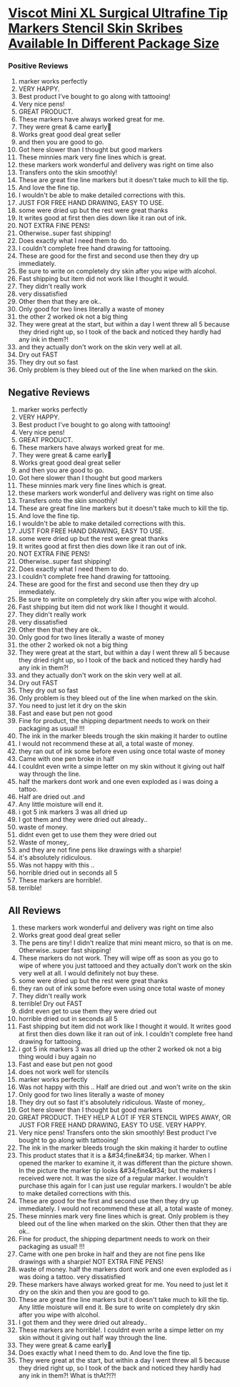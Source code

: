 # [Viscot Mini XL Surgical Ultrafine Tip Markers Stencil Skin Skribes Available In Different Package Size](https://products.checkmycream.com/products/Viscot-Mini-XL-Surgical-Ultrafine-Tip-Markers-Stencil-Skin-Skribes-Available-In-Different-Package-Size.html)

### Positive Reviews

<ol>
      <li>marker works perfectly</li>
      <li>VERY HAPPY.</li>
      <li>Best product I&#x27;ve bought to go along with tattooing!</li>
      <li>Very nice pens!</li>
      <li>GREAT PRODUCT.</li>
      <li>These markers have always worked great for  me.</li>
      <li>They were great &amp; came early👏</li>
      <li>Works great good deal great seller</li>
      <li>and then you are good to go.</li>
      <li>Got here slower than I thought but good markers</li>
      <li>These minnies mark very fine lines which is great.</li>
      <li>these markers work wonderful and delivery was right on time also</li>
      <li>Transfers onto the skin smoothly!</li>
      <li>These are great fine line markers but it doesn&#x27;t take much to kill the tip.</li>
      <li>And love the fine tip.</li>
      <li>I wouldn&#x27;t be able to make detailed corrections with this.</li>
      <li>JUST FOR FREE HAND DRAWING, EASY TO USE.</li>
      <li>some were dried up but the rest were great thanks</li>
      <li>It writes good at first then dies down like it ran out of ink.</li>
      <li>NOT EXTRA FINE PENS!</li>
      <li>Otherwise..super fast shipping!</li>
      <li>Does exactly what I need them to do.</li>
      <li>I couldn&#x27;t complete free hand drawing for tattooing.</li>
      <li>These are good for the first and second use then they dry up immediately.</li>
      <li>Be sure to write on completely dry skin after you wipe with alcohol.</li>
      <li>Fast shipping but item did not work like I thought it would.</li>
      <li>They didn&#x27;t really work</li>
      <li>very dissatisfied</li>
      <li>Other then that they are ok..</li>
      <li>Only good for two lines literally a waste of money</li>
      <li>the other 2 worked ok not a big thing</li>
      <li>They were great at the start, but within a day I went threw all 5 because they dried right up, so I took of the back and noticed they hardly had any ink in them?!</li>
      <li>and they actually don&#x27;t work on the skin very well at all.</li>
      <li>Dry out FAST</li>
      <li>They dry out so fast</li>
      <li>Only problem is they bleed out of the line when marked on the skin.</li>
</ol>


<h2>Negative Reviews</h2>
<ol>
<li> marker works perfectly</li>
<li> VERY HAPPY.</li>
<li> Best product I&#x27;ve bought to go along with tattooing!</li>
<li> Very nice pens!</li>
<li> GREAT PRODUCT.</li>
<li> These markers have always worked great for  me.</li>
<li> They were great &amp; came early👏</li>
<li> Works great good deal great seller</li>
<li> and then you are good to go.</li>
<li> Got here slower than I thought but good markers</li>
<li> These minnies mark very fine lines which is great.</li>
<li> these markers work wonderful and delivery was right on time also</li>
<li> Transfers onto the skin smoothly!</li>
<li> These are great fine line markers but it doesn&#x27;t take much to kill the tip.</li>
<li> And love the fine tip.</li>
<li> I wouldn&#x27;t be able to make detailed corrections with this.</li>
<li> JUST FOR FREE HAND DRAWING, EASY TO USE.</li>
<li> some were dried up but the rest were great thanks</li>
<li> It writes good at first then dies down like it ran out of ink.</li>
<li> NOT EXTRA FINE PENS!</li>
<li> Otherwise..super fast shipping!</li>
<li> Does exactly what I need them to do.</li>
<li> I couldn&#x27;t complete free hand drawing for tattooing.</li>
<li> These are good for the first and second use then they dry up immediately.</li>
<li> Be sure to write on completely dry skin after you wipe with alcohol.</li>
<li> Fast shipping but item did not work like I thought it would.</li>
<li> They didn&#x27;t really work</li>
<li> very dissatisfied</li>
<li> Other then that they are ok..</li>
<li> Only good for two lines literally a waste of money</li>
<li> the other 2 worked ok not a big thing</li>
<li> They were great at the start, but within a day I went threw all 5 because they dried right up, so I took of the back and noticed they hardly had any ink in them?!</li>
<li> and they actually don&#x27;t work on the skin very well at all.</li>
<li> Dry out FAST</li>
<li> They dry out so fast</li>
<li> Only problem is they bleed out of the line when marked on the skin.</li>
<li> You need to just let it dry on the skin</li>
<li> Fast and ease but pen not good</li>
<li> Fine for product, the shipping department needs to work on their packaging as usual! !!!</li>
<li> The ink in the marker bleeds trough the skin making it harder to outline</li>
<li> I would not recommend these at all, a total waste of money.</li>
<li> they ran out of ink some before even using once total waste of money</li>
<li> Came with one pen broke in half</li>
<li> I couldnt even write a simpe letter on my skin without it giving out half way through the line.</li>
<li> half the markers dont work and one even exploded as i was doing a tattoo.</li>
<li> Half are dried out .and</li>
<li> Any little moisture will end it.</li>
<li> i got 5 ink markers 3 was all dried up</li>
<li> I got them and they were dried out already..</li>
<li> waste of money.</li>
<li> didnt even get to use them they were dried out</li>
<li> Waste of money,.</li>
<li> and they are not fine pens like drawings with a sharpie!</li>
<li> it&#x27;s absolutely ridiculous.</li>
<li> Was not happy with this ..</li>
<li> horrible dried out in seconds all 5</li>
<li> These markers are horrible!.</li>
<li> terrible!</li>
</ol>

<h2>All Reviews</h2>

<ol>
    <li> these markers work wonderful and delivery was right on time also</li>
    <li> Works great good deal great seller</li>
    <li> The pens are tiny! I didn&#x27;t realize that mini meant micro, so that is on me. Otherwise..super fast shipping!</li>
    <li> These markers do not work. They will wipe off as soon as you go to wipe of where you just tattooed and they actually don&#x27;t work on the skin very well at all. I would definitely not buy these.</li>
    <li> some were dried up but the rest were great thanks</li>
    <li> they ran out of ink some before even using once total waste of money</li>
    <li> They didn&#x27;t really work</li>
    <li> terrible! Dry out FAST</li>
    <li> didnt even get to use them they were dried out</li>
    <li> horrible dried out in seconds all 5</li>
    <li> Fast shipping but item did not work like I thought it would. It writes good at first then dies down like it ran out of ink. I couldn&#x27;t complete free hand drawing for tattooing.</li>
    <li> i got 5 ink markers 3 was all dried up the other 2 worked ok not a big thing would i buy again no</li>
    <li> Fast and ease but pen not good</li>
    <li> does not work well for stencils</li>
    <li> marker works perfectly</li>
    <li> Was not happy with this .. Half are dried out .and won&#x27;t write on the skin</li>
    <li> Only good for two lines literally a waste of money</li>
    <li> They dry out so fast it&#x27;s absolutely ridiculous. Waste of money,.</li>
    <li> Got here slower than I thought but good markers</li>
    <li> GREAT PRODUCT. THEY HELP A LOT IF YER STENCIL WIPES AWAY, OR JUST FOR FREE HAND DRAWING, EASY TO USE. VERY HAPPY.</li>
    <li> Very nice pens! Transfers onto the skin smoothly! Best product I&#x27;ve bought to go along with tattooing!</li>
    <li> The ink in the marker bleeds trough the skin making it harder to outline</li>
    <li> This product states that it is a &amp;#34;fine&amp;#34; tip marker. When I opened the marker to examine it, it was different than the picture shown. In the picture the marker tip looks &amp;#34;fine&amp;#34; but the makers I received were not. It was the size of a regular marker. I wouldn&#x27;t purchase this again for I can just use regular markers. I wouldn&#x27;t be able to make detailed corrections with this.</li>
    <li> These are good for the first and second use then they dry up immediately. I would not recommend these at all, a total waste of money.</li>
    <li> These minnies mark very fine lines which is great. Only problem is they bleed out of the line when marked on the skin. Other then that they are ok..</li>
    <li> Fine for product, the shipping department needs to work on their packaging as usual! !!!</li>
    <li> Came with one pen broke in half and they are not fine pens like drawings with a sharpie! NOT EXTRA FINE PENS!</li>
    <li> waste of money. half the markers dont work and one even exploded as i was doing a tattoo. very dissatisfied</li>
    <li> These markers have always worked great for  me. You need to just let it dry on the skin and then you are good to go.</li>
    <li> These are great fine line markers but it doesn&#x27;t take much to kill the tip. Any little moisture will end it. Be sure to write on completely dry skin after you wipe with alcohol.</li>
    <li> I got them and they were dried out already..</li>
    <li> These markers are horrible!. I couldnt even write a simpe letter on my skin without it giving out half way through the line.</li>
    <li> They were great &amp; came early👏</li>
    <li> Does exactly what I need them to do. And love the fine tip.</li>
    <li> They were great at the start, but within a day I went threw all 5 because they dried right up, so I took of the back and noticed they hardly had any ink in them?! What is thAt?!?!</li>
</ol>




